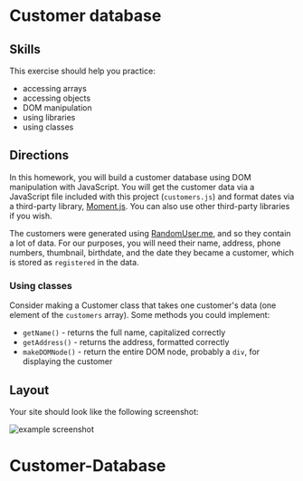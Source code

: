# Customer database

## Skills

This exercise should help you practice:

* accessing arrays
* accessing objects
* DOM manipulation
* using libraries
* using classes

## Directions

In this homework, you will build a customer database using DOM manipulation with JavaScript. You will get the customer data via a JavaScript file included with this project (`customers.js`) and format dates via a third-party library, [Moment.js](http://momentjs.com/). You can also use other third-party libraries if you wish.

The customers were generated using [RandomUser.me](https://randomuser.me/), and so they contain a lot of data. For our purposes, you will need their name, address, phone numbers, thumbnail, birthdate, and the date they became a customer, which is stored as `registered` in the data.

### Using classes

Consider making a Customer class that takes one customer's data (one element of the `customers` array). Some methods you could implement:

  * `getName()` - returns the full name, capitalized correctly
  * `getAddress()` - returns the address, formatted correctly
  * `makeDOMNode()` - return the entire DOM node, probably a `div`, for displaying the customer


## Layout

Your site should look like the following screenshot:

![example screenshot](screenshot.png)
# Customer-Database
